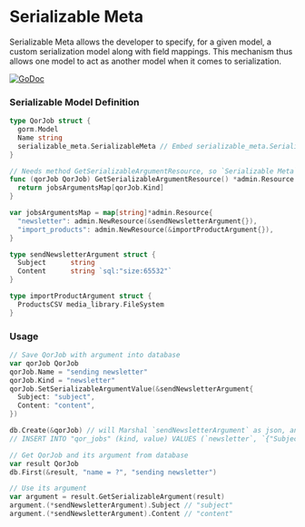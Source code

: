 # Serializable Meta

Serializable Meta allows the developer to specify, for a given model, a custom serialization model along with field mappings. This mechanism thus allows one model to act as another model when it comes to serialization.

[![GoDoc](https://godoc.org/github.com/qor/serializable_meta?status.svg)](https://godoc.org/github.com/qor/serializable_meta)

### Serializable Model Definition

```go
type QorJob struct {
  gorm.Model
  Name string
  serializable_meta.SerializableMeta // Embed serializable_meta.SerializableMeta to apply the serializable feature
}

// Needs method GetSerializableArgumentResource, so `Serializable Meta` can know your saving argument's type
func (qorJob QorJob) GetSerializableArgumentResource() *admin.Resource {
  return jobsArgumentsMap[qorJob.Kind]
}

var jobsArgumentsMap = map[string]*admin.Resource{
  "newsletter": admin.NewResource(&sendNewsletterArgument{}),
  "import_products": admin.NewResource(&importProductArgument{}),
}

type sendNewsletterArgument struct {
  Subject      string
  Content      string `sql:"size:65532"`
}

type importProductArgument struct {
  ProductsCSV media_library.FileSystem
}
```

### Usage

```go
// Save QorJob with argument into database
var qorJob QorJob
qorJob.Name = "sending newsletter"
qorJob.Kind = "newsletter"
qorJob.SetSerializableArgumentValue(&sendNewsletterArgument{
  Subject: "subject",
  Content: "content",
})

db.Create(&qorJob) // will Marshal `sendNewsletterArgument` as json, and save it into database column `value`
// INSERT INTO "qor_jobs" (kind, value) VALUES (`newsletter`, `{"Subject":"subject","Content":"content"}`);

// Get QorJob and its argument from database
var result QorJob
db.First(&result, "name = ?", "sending newsletter")

// Use its argument
var argument = result.GetSerializableArgument(result)
argument.(*sendNewsletterArgument).Subject // "subject"
argument.(*sendNewsletterArgument).Content // "content"
```
